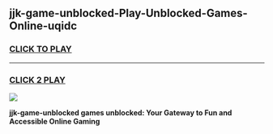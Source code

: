 
## jjk-game-unblocked-Play-Unblocked-Games-Online-uqidc
<h3>
<a href="https://premium76.site?title=jjk-game-unblocked&ref=25A">CLICK TO PLAY</a></h3>
<hr>

<h3>
<a href="https://premium76.site?title=jjk-game-unblocked&ref=25A">CLICK 2 PLAY</a>
  
</h3>

<a href="https://premium76.site?title=jjk-game-unblocked&ref=25A"><img src="https://clearcache.store/games.png"></a>


**jjk-game-unblocked games unblocked: Your Gateway to Fun and Accessible Online Gaming**
